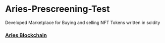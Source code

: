 # Aries-Prescreening-Test
Developed Marketplace for Buying and selling NFT Tokens written in soldity

### [Aries Blockchain](https://www.linkedin.com/company/aries-blockchain/)
